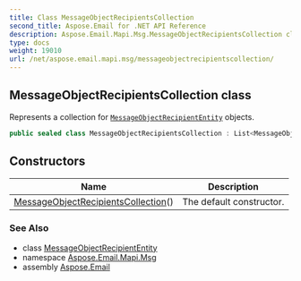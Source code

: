 ```yaml
---
title: Class MessageObjectRecipientsCollection
second_title: Aspose.Email for .NET API Reference
description: Aspose.Email.Mapi.Msg.MessageObjectRecipientsCollection class. Represents a collection for MessageObjectRecipientEntity objects
type: docs
weight: 19010
url: /net/aspose.email.mapi.msg/messageobjectrecipientscollection/
---
```

## MessageObjectRecipientsCollection class

Represents a collection for [`MessageObjectRecipientEntity`](../messageobjectrecipiententity/) objects.

```csharp
public sealed class MessageObjectRecipientsCollection : List<MessageObjectRecipientEntity>
```

## Constructors

| Name | Description |
| --- | --- |
| [MessageObjectRecipientsCollection](messageobjectrecipientscollection/)() | The default constructor. |

### See Also

* class [MessageObjectRecipientEntity](../messageobjectrecipiententity/)
* namespace [Aspose.Email.Mapi.Msg](../../aspose.email.mapi.msg/)
* assembly [Aspose.Email](../../)


